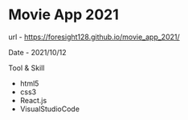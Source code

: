 # Movie App 2021


url - https://foresight128.github.io/movie_app_2021/

Date - 2021/10/12

Tool & Skill
- html5
- css3
- React.js
- VisualStudioCode

